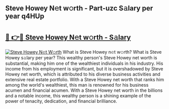 ## Steve Howey N𝚎t w𝚘rth - Part-uzc S𝚊lary per year q4HUp

# <h2><a href="http://gc26lf.nevu.top/?p=Steve+Howey">🔗 👉🔴 Steve Howey N𝚎t w𝚘rth - S𝚊lary</a></h2>

[![Steve Howey N𝚎t W𝚘rth](https://i.imgur.com/Oavwk0R.jpeg)](http://gc26lf.nevu.top/?p=Steve+Howey)
What is Steve Howey n𝚎t w𝚘rth? What is Steve Howey s𝚊lary per year?
This wealthy person's Steve Howey net worth is substantial, making him one of the wealthiest individuals in his industry. His income from his employment is significant, but it is overshadowed by Steve Howey net worth, which is attributed to his diverse business activities and extensive real estate portfolio. With a Steve Howey net worth that ranks him among the world's wealthiest, this man is renowned for his business acumen and financial acumen. With a Steve Howey net worth in the billions and a notable income, this wealthy person is a shining example of the power of tenacity, dedication, and financial brilliance.
